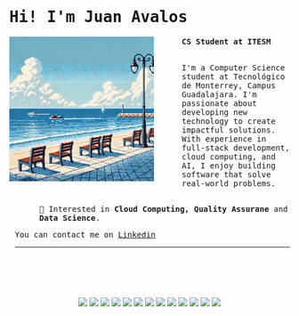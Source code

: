 <!DOCTYPE html>
<html>
<head>
    <link rel="stylesheet" href="https://cdn.jsdelivr.net/gh/devicons/devicon@v2.15.1/devicon.min.css"/>
</head>
<body>
    <samp>
    <h1>Hi! I'm Juan Avalos</h1>
    </samp>
    <div style="float: left; margin-right: 50px;">
        <img src="images/photo.png" width="260" align="left"/>
    </div>
    <div style = "margin-left: 10px">
        <samp>
            <strong>CS Student at ITESM</strong>
            <br/>
            <br/>
                <p>
                    I'm a Computer Science student at Tecnológico de Monterrey, Campus Guadalajara. I'm passionate about developing new technology to create impactful solutions. 
                    With experience in full-stack development, cloud computing, and AI, I enjoy building software that solve real-world problems.
                </p>
            </ul>
            <ul style = "margin-left: 20px">
                </li>
                <br/> 🚀 Interested in <b>Cloud Computing, </b> <b>Quality Assurane </b> and <b>Data Science</b>.
            </ul>
            <p>You can contact me on <a href = "https://www.linkedin.com/in/juanvaloss/">Linkedin </a> 
            </p>
        </samp>
        <hr/>
    </div>
    <div style="text-align: center; margin-top: 20px; margin-top: 90px">
        <img src="https://cdn.jsdelivr.net/gh/devicons/devicon/icons/python/python-plain.svg" width="30"/>
        <img src="https://cdn.jsdelivr.net/gh/devicons/devicon/icons/cplusplus/cplusplus-plain.svg" width="30"/>
        <img src="https://cdn.jsdelivr.net/gh/devicons/devicon/icons/javascript/javascript-plain.svg" width="30"/>
        <img src="https://cdn.jsdelivr.net/gh/devicons/devicon/icons/html5/html5-plain.svg" width="30"/>
        <img src="https://cdn.jsdelivr.net/gh/devicons/devicon/icons/css3/css3-plain.svg" width="30"/>
        <img src="https://cdn.jsdelivr.net/gh/devicons/devicon/icons/arduino/arduino-original.svg" width="30"/>
        <img src="https://cdn.jsdelivr.net/gh/devicons/devicon/icons/git/git-original.svg" width="30"/>
        <img src="https://cdn.jsdelivr.net/gh/devicons/devicon/icons/matlab/matlab-line.svg" width="30"/>
        <img src="https://cdn.jsdelivr.net/gh/devicons/devicon/icons/figma/figma-original.svg" width="30"/>
        <img src="https://cdn.jsdelivr.net/gh/devicons/devicon/icons/react/react-original.svg" width="30"/>
        <img src="https://cdn.jsdelivr.net/gh/devicons/devicon/icons/vscode/vscode-original.svg" width="30"/>
        <img src="https://cdn.jsdelivr.net/gh/devicons/devicon/icons/r/r-original.svg" width="30"/>
        <img src="https://cdn.jsdelivr.net/gh/devicons/devicon/icons/nodejs/nodejs-original.svg" width="30"/>
    </div>
</body>
</html>
